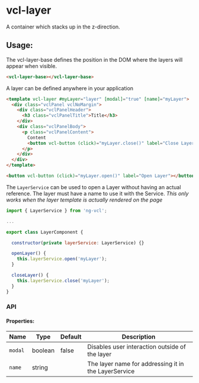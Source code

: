 # vcl-layer

A container which stacks up in the z-direction.

## Usage:

The vcl-layer-base defines the position in the DOM where the layers will appear when visible.

```html
<vcl-layer-base></vcl-layer-base>
```

A layer can be defined anywhere in your application

```html
<template vcl-layer #myLayer="layer" [modal]="true" [name]="myLayer">
  <div class="vclPanel vclNoMargin">
    <div class="vclPanelHeader">
      <h3 class="vclPanelTitle">Title</h3>
    </div>
    <div class="vclPanelBody">
      <p class="vclPanelContent">
        Content
        <button vcl-button (click)="myLayer.close()" label="Close Layer"></button>
      </p>
    </div>
  </div>
</template>

<button vcl-button (click)="myLayer.open()" label="Open Layer"></button>
```

The `LayerService` can be used to open a Layer without having an actual reference.
The layer must have a name to use it with the Service.
_This only works when the layer template is actually rendered on the page_


```js
import { LayerService } from 'ng-vcl';

...

export class LayerComponent {

  constructor(private layerService: LayerService) {}

  openLayer() {
    this.layerService.open('myLayer');
  }

  closeLayer() {
    this.layerService.close('myLayer');
  }
}
```


### API 

#### Properties:

| Name                | Type        | Default  | Description
| ------------        | ----------- | -------- |--------------
| `modal`             | boolean     | false    | Disables user interaction outside of the layer
| `name`              | string      |          | The layer name for addressing it in the LayerService 
